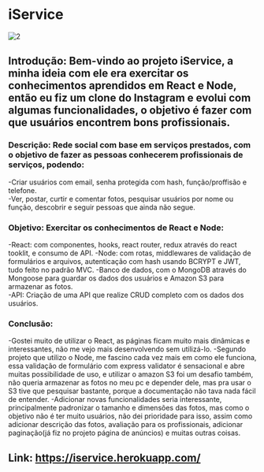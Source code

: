 # iService

![2](https://user-images.githubusercontent.com/80935917/175788787-985098c2-8d84-4eb4-adbf-6cc7b62be5ed.gif)

## Introdução: Bem-vindo ao projeto iService, a minha ideia com ele era exercitar os conhecimentos aprendidos em React e Node, então eu fiz um clone do Instagram e evolui com algumas funcionalidades, o objetivo é fazer com que usuários encontrem bons profissionais.  

### Descrição: Rede social com base em serviços prestados, com o objetivo de fazer as pessoas conhecerem profissionais de serviços, podendo:  
-Criar usuários com email, senha protegida com hash, função/proffisão e telefone.  
-Ver, postar, curtir e comentar fotos, pesquisar usuários por nome ou função, descobrir e seguir pessoas que ainda não segue. 

### Objetivo: Exercitar os conhecimentos de React e Node:
-React: com componentes, hooks, react router, redux através do react tooklit, e consumo de API.
-Node: com rotas, middlewares de validação de formulários e arquivos, autenticação com hash usando BCRYPT e JWT, tudo feito no padrão MVC.
-Banco de dados, com o MongoDB através do Mongoose para guardar os dados dos usuários e Amazon S3 para armazenar as fotos.  
-API: Criação de uma API que realize CRUD completo com os dados dos usuários.  

### Conclusão: 
-Gostei muito de utilizar o React, as páginas ficam muito mais dinâmicas e interessantes, não me vejo mais desenvolvendo sem utilizá-lo. 
-Segundo projeto que utilizo o Node, me fascino cada vez mais em como ele funciona, essa validação de formulário com express validator é sensacional e abre muitas possibilidade de uso, e utilizar o amazon S3 foi um desafio também, não queria armazenar as fotos no meu pc e depender dele, mas pra usar o S3 tive que pesquisar bastante, porque a documentação não tava nada fácil de entender.
-Adicionar novas funcionalidades seria interessante, principalmente padronizar o tamanho e dimensões das fotos, mas como o objetivo não é ter muito usuários, não dei prioridade para isso, assim como adicionar descrição das fotos, avaliação para os profissionais, adicionar paginação(já fiz no projeto página de anúncios) e muitas outras coisas.   

## Link: https://iservice.herokuapp.com/

